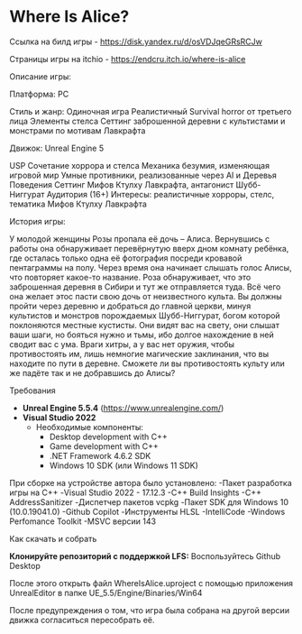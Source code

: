 # Where Is Alice?


Ссылка на билд игры - https://disk.yandex.ru/d/osVDJqeGRsRCJw

Страницы игры на itchio - https://endcru.itch.io/where-is-alice

Описание игры:

Платформa: 
PC

Стиль и жанр:
Одиночная игра
Реалистичный Survival horror от третьего лица 
Элементы стелса
Сеттинг заброшенной деревни с культистами и монстрами по мотивам Лавкрафта

Движок:
Unreal Engine 5

USP
Сочетание хоррора и стелса
Механика безумия, изменяющая игровой мир
Умные противники, реализованные через AI и Деревья Поведения
Сеттинг Мифов Ктулху Лавкрафта, антагонист Шубб-Ниггурат
Аудитория (16+)
Интересы: реалистичные хорроры, стелс, тематика Мифов Ктулху Лавкрафта

История игры:

У молодой женщины Розы пропала её дочь – Алиса. Вернувшись с работы она обнаруживает перевёрнутую вверх дном комнату ребёнка, где осталась только одна её фотография посреди кровавой пентаграммы на полу.
Через время она начинает слышать голос Алисы, что повторяет какое-то название. Роза обнаруживает, что это заброшенная деревня в Сибири и тут же отправляется туда. Всё чего она желает этос пасти свою дочь от неизвестного культа. 
Вы должны пройти через деревню и добраться до главной церкви, минуя культистов и монстров порождаемых Шубб-Ниггурат, богом которой поклоняются местные кустисты. Они видят вас на свету, они слышат ваши шаги, но бояться нужно и тьмы, ибо долгое нахождение в ней сводит вас с ума. 
Враги хитры, а у вас нет оружия, чтобы противостоять им, лишь немногие магические заклинания, что вы находите по пути в деревне. Сможете ли вы противостоять культу или же падёте так и не добравшись до Алисы?


Требования

- **Unreal Engine 5.5.4** (https://www.unrealengine.com/)
- **Visual Studio 2022**
  - Необходимые компоненты:
    - Desktop development with C++
    - Game development with C++
    - .NET Framework 4.6.2 SDK
    - Windows 10 SDK (или Windows 11 SDK)


При сборке на устройстве автора было установлено:
-Пакет разработка игры на С++
-Visual Studio 2022 - 17.12.3
-C++ Build Insights
-C++ AddressSanitizer
-Диспетчер пакетов vcpkg
-Пакет SDK для Windows 10 (10.0.19041.0)
-Github Copilot
-Инструменты HLSL
-IntelliCode
-Windows Perfomance Toolkit
-MSVC версии 143

Как скачать и собрать

**Клонируйте репозиторий с поддержкой LFS:**
Воспользуйтесь Github Desktop

После этого открыть файл WhereIsAlice.uproject c помощью приложения UnrealEditor в папке UE_5.5/Engine/Binaries/Win64

После предупреждения о том, что игра была собрана на другой версии движка согласиться пересобрать её.
